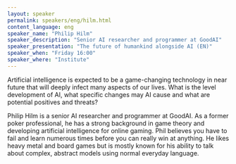 ```yaml
---
layout: speaker
permalink: speakers/eng/hilm.html
content_language: eng
speaker_name: "Philip Hilm"
speaker_description: "Senior AI researcher and programmer at GoodAI"
speaker_presentation: "The future of humankind alongside AI (EN)"
speaker_when: "Friday 16:00"
speaker_where: "Institute"
---
```

Artificial intelligence is expected to be a game-changing technology in near future that will deeply infect many aspects of our lives. What is the level development of AI, what specific changes may AI cause and what are potential positives and threats?

Philip Hilm is a senior AI researcher and programmer at GoodAI.
As a former poker professional, he has a strong background in game theory and developing artificial intelligence for online gaming.
Phil believes you have to fail and learn numerous times before you can really win at anything. He likes heavy metal and board games but is mostly known for his ability to talk about complex, abstract models using normal everyday language.
